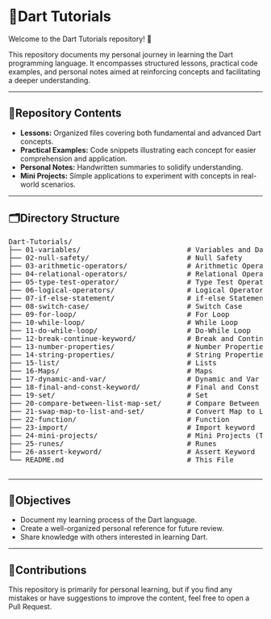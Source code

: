 <!DOCTYPE html>
<html lang="en">
<head>
  <meta charset="UTF-8">

</head>
<body>

  <h1><span class="emoji">📘</span>Dart Tutorials</h1>
  <p>Welcome to the Dart Tutorials repository! <span class="emoji">🎯</span></p>

  <p>This repository documents my personal journey in learning the Dart programming language. It encompasses structured lessons, practical code examples, and personal notes aimed at reinforcing concepts and facilitating a deeper understanding.</p>

  <hr>

  <div class="section">
    <h2><span class="emoji">🧭</span>Repository Contents</h2>
    <ul>
      <li><strong>Lessons:</strong> Organized files covering both fundamental and advanced Dart concepts.</li>
      <li><strong>Practical Examples:</strong> Code snippets illustrating each concept for easier comprehension and application.</li>
      <li><strong>Personal Notes:</strong> Handwritten summaries to solidify understanding.</li>
      <li><strong>Mini Projects:</strong> Simple applications to experiment with concepts in real-world scenarios.</li>
    </ul>
  </div>

  <hr>

  <div class="section">
    <h2><span class="emoji">🗂️</span>Directory Structure</h2>
    <pre>
Dart-Tutorials/
├── 01-variables/                         # Variables and Data Types
├── 02-null-safety/                       # Null Safety
├── 03-arithmetic-operators/              # Arithmetic Operators
├── 04-relational-operators/              # Relational Operators
├── 05-type-test-operator/                # Type Test Operators
├── 06-logical-operators/                 # Logical Operators
├── 07-if-else-statement/                 # if-else Statement      
├── 08-switch-case/                       # Switch Case
├── 09-for-loop/                          # For Loop
├── 10-while-loop/                        # While Loop
├── 11-do-while-loop/                     # Do-While Loop
├── 12-break-continue-keyword/            # Break and Continue Keywords
├── 13-number-properties/                 # Number Properties
├── 14-string-properties/                 # String Properties
├── 15-list/                              # Lists
├── 16-Maps/                              # Maps
├── 17-dynamic-and-var/                   # Dynamic and Var
├── 18-final-and-const-keyword/           # Final and Const Keyword
├── 19-set/                               # Set
├── 20-compare-between-list-map-set/      # Compare Between List, Map, and Set 
├── 21-swap-map-to-list-and-set/          # Convert Map to List and Set
├── 22-function/                          # Function
├── 23-import/                            # Import keyword
├── 24-mini-projects/                     # Mini Projects (To-Do List, Simple Calculator, Number Guessing Game, File Organizer)
├── 25-runes/                             # Runes
├── 26-assert-keyword/                    # Assert Keyword
└── README.md                             # This File
    </pre>
  </div>

  <hr>

  <div class="section">
    <h2><span class="emoji">🎯</span>Objectives</h2>
    <ul>
      <li>Document my learning process of the Dart language.</li>
      <li>Create a well-organized personal reference for future review.</li>
      <li>Share knowledge with others interested in learning Dart.</li>
    </ul>
  </div>

  <hr>

  <div class="section">
    <h2><span class="emoji">🤝</span>Contributions</h2>
    <p>This repository is primarily for personal learning, but if you find any mistakes or have suggestions to improve the content, feel free to open a Pull Request.</p>
  </div>

</body>
</html>
